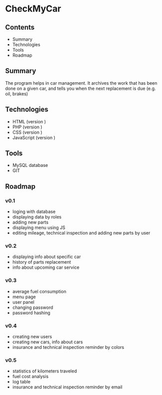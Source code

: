 # CheckMyCar

## Contents
- Summary
- Technologies
- Tools
- Roadmap

## Summary
The program helps in car management. 
It archives the work that has been done on a given car,
and tells you when the next replacement is due (e.g. oil, brakes)

## Technologies
- HTML (version )
- PHP (version )
- CSS (version )
- JavaScript (version )

## Tools
- MySQL database
- GIT

 ## Roadmap
### v0.1
- loging with database
- displaying data by roles
- adding new parts
- displaying menu using JS
- editing mileage, technical inspection and adding new parts by user

### v0.2
- displaying info about specific car
- history of parts replacement
- info about upcoming car service
  
### v0.3
- average fuel consumption
- menu page
- user panel
- changing password
- password hashing
  
### v0.4
- creating new users
- creating new cars, info about cars
- insurance and technical inspection reminder by colors

### v0.5
- statistics of kilometers traveled
- fuel cost analysis
- log table
- insurance and technical inspection reminder by email
